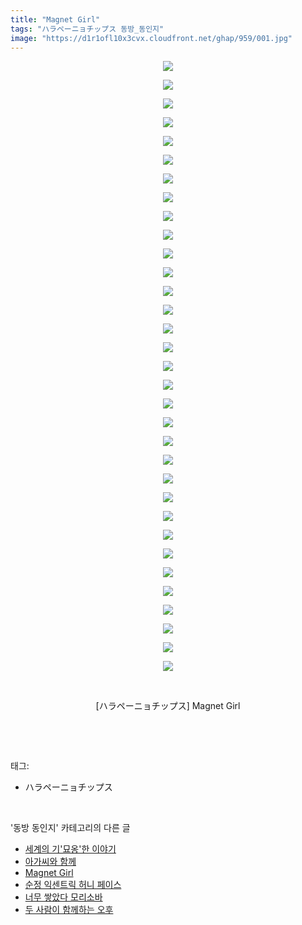 ```yaml
---
title: "Magnet Girl"
tags: "ハラペーニョチップス 동방_동인지"
image: "https://d1r1ofl10x3cvx.cloudfront.net/ghap/959/001.jpg"
---
```

<div class="article">
<p style="text-align: center; clear: none; float: none;"><img src="{{ site.imgserver7 }}/ghap/959/001.jpg"/></p>
<p style="text-align: center; clear: none; float: none;"><img src="{{ site.imgserver7 }}/ghap/959/002.jpg"/></p>
<p style="text-align: center; clear: none; float: none;"><img src="{{ site.imgserver7 }}/ghap/959/003.jpg"/></p>
<p style="text-align: center; clear: none; float: none;"><img src="{{ site.imgserver7 }}/ghap/959/004.jpg"/></p>
<p style="text-align: center; clear: none; float: none;"><img src="{{ site.imgserver7 }}/ghap/959/005.jpg"/></p>
<p style="text-align: center; clear: none; float: none;"><img src="{{ site.imgserver7 }}/ghap/959/006.jpg"/></p>
<p style="text-align: center; clear: none; float: none;"><img src="{{ site.imgserver7 }}/ghap/959/007.jpg"/></p>
<p style="text-align: center; clear: none; float: none;"><img src="{{ site.imgserver7 }}/ghap/959/008.jpg"/></p>
<p style="text-align: center; clear: none; float: none;"><img src="{{ site.imgserver7 }}/ghap/959/009.jpg"/></p>
<p style="text-align: center; clear: none; float: none;"><img src="{{ site.imgserver7 }}/ghap/959/010.jpg"/></p>
<p style="text-align: center; clear: none; float: none;"><img src="{{ site.imgserver7 }}/ghap/959/011.jpg"/></p>
<p style="text-align: center; clear: none; float: none;"><img src="{{ site.imgserver7 }}/ghap/959/012.jpg"/></p>
<p style="text-align: center; clear: none; float: none;"><img src="{{ site.imgserver7 }}/ghap/959/013.jpg"/></p>
<p style="text-align: center; clear: none; float: none;"><img src="{{ site.imgserver7 }}/ghap/959/014.jpg"/></p>
<p style="text-align: center; clear: none; float: none;"><img src="{{ site.imgserver7 }}/ghap/959/015.jpg"/></p>
<p style="text-align: center; clear: none; float: none;"><img src="{{ site.imgserver7 }}/ghap/959/016.jpg"/></p>
<p style="text-align: center; clear: none; float: none;"><img src="{{ site.imgserver7 }}/ghap/959/017.jpg"/></p>
<p style="text-align: center; clear: none; float: none;"><img src="{{ site.imgserver7 }}/ghap/959/018.jpg"/></p>
<p style="text-align: center; clear: none; float: none;"><img src="{{ site.imgserver7 }}/ghap/959/019.jpg"/></p>
<p style="text-align: center; clear: none; float: none;"><img src="{{ site.imgserver7 }}/ghap/959/020.jpg"/></p>
<p style="text-align: center; clear: none; float: none;"><img src="{{ site.imgserver7 }}/ghap/959/021.jpg"/></p>
<p style="text-align: center; clear: none; float: none;"><img src="{{ site.imgserver7 }}/ghap/959/022.jpg"/></p>
<p style="text-align: center; clear: none; float: none;"><img src="{{ site.imgserver7 }}/ghap/959/023.jpg"/></p>
<p style="text-align: center; clear: none; float: none;"><img src="{{ site.imgserver7 }}/ghap/959/024.jpg"/></p>
<p style="text-align: center; clear: none; float: none;"><img src="{{ site.imgserver7 }}/ghap/959/025.jpg"/></p>
<p style="text-align: center; clear: none; float: none;"><img src="{{ site.imgserver7 }}/ghap/959/026.jpg"/></p>
<p style="text-align: center; clear: none; float: none;"><img src="{{ site.imgserver7 }}/ghap/959/027.jpg"/></p>
<p style="text-align: center; clear: none; float: none;"><img src="{{ site.imgserver7 }}/ghap/959/028.jpg"/></p>
<p style="text-align: center; clear: none; float: none;"><img src="{{ site.imgserver7 }}/ghap/959/029.jpg"/></p>
<p style="text-align: center; clear: none; float: none;"><img src="{{ site.imgserver7 }}/ghap/959/030.jpg"/></p>
<p style="text-align: center; clear: none; float: none;"><img src="{{ site.imgserver7 }}/ghap/959/031.jpg"/></p>
<p style="text-align: center; clear: none; float: none;"><img src="{{ site.imgserver7 }}/ghap/959/032.jpg"/></p>
<p style="text-align: center; clear: none; float: none;"><img src="{{ site.imgserver7 }}/ghap/959/033.jpg"/></p>
<p style="text-align: center; clear: none; float: none;"><br/></p>
<p style="text-align: center; clear: none; float: none;">[ハラペーニョチップス] Magnet Girl</p>
<p><br/></p>
</div><br/>
<div class="tagTrail">
<p>태그: </p>
<ul>
<li>ハラペーニョチップス</li>
</ul>
</div><br/>
<div class="another">
<p>'동방 동인지' 카테고리의 다른 글</p>
<ul>
<li><a href="/ghap_962">세계의 기'묘옹'한 이야기</a></li>
<li><a href="/ghap_961">아가씨와 함께</a></li>
<li><a href="/ghap_959">Magnet Girl</a></li>
<li><a href="/ghap_958">순정 익센트릭 허니 페이스</a></li>
<li><a href="/ghap_957">너무 쌓았다 모리소바</a></li>
<li><a href="/ghap_956">두 사람이 함께하는 오후</a></li>
</ul>
</div><br/>
<div class="cb_module cb_fluid">
<div class="cb_wrt cb_profile">
</div><!-- commentList close -->
</div><br/>
